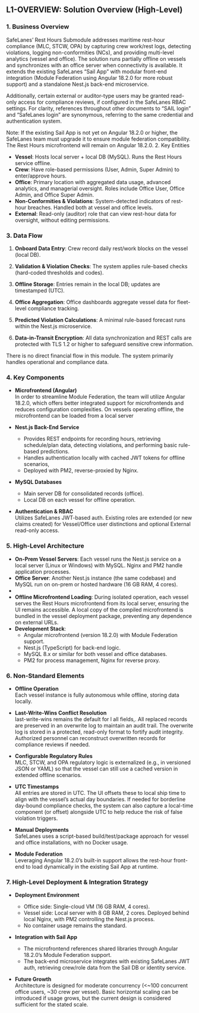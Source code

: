 ## L1-OVERVIEW: Solution Overview (High-Level)

### 1\. Business Overview

SafeLanes’ Rest Hours Submodule addresses maritime rest-hour compliance (MLC, STCW, OPA) by capturing crew work/rest logs, detecting violations, logging non-conformities (NCs), and providing multi-level analytics (vessel and office). The solution runs partially offline on vessels and synchronizes with an office server when connectivity is available. It extends the existing SafeLanes “Sail App” with modular front-end integration (Module Federation using Angular 18.2.0 for more robust support) and a standalone Nest.js back-end microservice.

Additionally, certain external or auditor-type users may be granted read-only access for compliance reviews, if configured in the SafeLanes RBAC settings. For clarity, references throughout other documents to “SAIL login” and “SafeLanes login” are synonymous, referring to the same credential and authentication system.

Note: If the existing Sail App is not yet on Angular 18.2.0 or higher, the SafeLanes team must upgrade it to ensure module federation compatibility. The Rest Hours microfrontend will remain on Angular 18.2.0. 2\. Key Entities

- **Vessel**: Hosts local server \+ local DB (MySQL). Runs the Rest Hours service offline.  
- **Crew**: Have role-based permissions (User, Admin, Super Admin) to enter/approve hours.  
- **Office**: Primary location with aggregated data usage, advanced analytics, and managerial oversight. Roles include Office User, Office Admin, and Office Super Admin.  
- **Non-Conformities & Violations**: System-detected indicators of rest-hour breaches. Handled both at vessel and office levels.  
- **External**: Read-only (auditor) role that can view rest-hour data for oversight, without editing permissions.

### 3\. Data Flow

1. **Onboard Data Entry**: Crew record daily rest/work blocks on the vessel (local DB).  
     
2. **Validation & Violation Checks**: The system applies rule-based checks (hard-coded thresholds and codes).  
     
3. **Offline Storage**: Entries remain in the local DB; updates are timestamped (UTC).

4. **Office Aggregation**: Office dashboards aggregate vessel data for fleet-level compliance tracking.  
     
5. **Predicted Violation Calculations**: A minimal rule-based forecast runs within the Nest.js microservice.  
     
6. **Data-in-Transit Encryption**: All data synchronization and REST calls are protected with TLS 1.2 or higher to safeguard sensitive crew information.

There is no direct financial flow in this module. The system primarily handles operational and compliance data.

### 4\. Key Components

- **Microfrontend (Angular)**  
  In order to streamline Module Federation, the team will utilize Angular 18.2.0, which offers better integrated support for microfrontends and reduces configuration complexities. On vessels operating offline, the microfrontend can be loaded from a local server

    
- **Nest.js Back-End Service**  
    
  - Provides REST endpoints for recording hours, retrieving schedule/plan data, detecting violations, and performing basic rule-based predictions.  
  - Handles authentication locally with cached JWT tokens for offline scenarios,   
  - Deployed with PM2, reverse-proxied by Nginx.


- **MySQL Databases**  
    
  - Main server DB for consolidated records (office).  
  - Local DB on each vessel for offline operation.


- **Authentication & RBAC**  
  Utilizes SafeLanes JWT-based auth. Existing roles are extended (or new claims created) for Vessel/Office user distinctions and optional External read-only access. 

### 5\. High-Level Architecture

- **On-Prem Vessel Servers**: Each vessel runs the Nest.js service on a local server (Linux or Windows) with MySQL. Nginx and PM2 handle application processes.  
- **Office Server**: Another Nest.js instance (the same codebase) and MySQL run on on-prem or hosted hardware (16 GB RAM, 4 cores).  
-   
- **Offline Microfrontend Loading**: During isolated operation, each vessel serves the Rest Hours microfrontend from its local server, ensuring the UI remains accessible. A local copy of the compiled microfrontend is bundled in the vessel deployment package, preventing any dependence on external URLs.  
- **Development Stack**:  
  - Angular microfrontend (version 18.2.0) with Module Federation support.  
  - Nest.js (TypeScript) for back-end logic.  
  - MySQL 8.x or similar for both vessel and office databases.  
  - PM2 for process management, Nginx for reverse proxy.

### 6\. Non-Standard Elements

- **Offline Operation**  
  Each vessel instance is fully autonomous while offline, storing data locally.  
    
- **Last-Write-Wins Conflict Resolution**  
  last-write-wins remains the default for l all fields,. All replaced records are preserved in an overwrite log to maintain an audit trail. The overwrite log is stored in a protected, read-only format to fortify audit integrity. Authorized personnel can reconstruct overwritten records for compliance reviews if needed.   
    
- **Configurable Regulatory Rules**  
  MLC, STCW, and OPA regulatory logic is externalized (e.g., in versioned JSON or YAML) so that the vessel can still use a cached version in extended offline scenarios.  
    
- **UTC Timestamps**  
  All entries are stored in UTC. The UI offsets these to local ship time to align with the vessel’s actual day boundaries. If needed for borderline day-bound compliance checks, the system can also capture a local-time component (or offset) alongside UTC to help reduce the risk of false violation triggers.

- **Manual Deployments**  
  SafeLanes uses a script-based build/test/package approach for vessel and office installations, with no Docker usage.  
    
- **Module Federation**  
  Leveraging Angular 18.2.0’s built-in support allows the rest-hour front-end to load dynamically in the existing Sail App at runtime.

### 7\. High-Level Deployment & Integration Strategy

- **Deployment Environment**  
    
  - Office side: Single-cloud VM (16 GB RAM, 4 cores).  
  - Vessel side: Local server with 8 GB RAM, 2 cores. Deployed behind local Nginx, with PM2 controlling the Nest.js process.  
  - No container usage remains the standard.


- **Integration with Sail App**  
    
  - The microfrontend references shared libraries through Angular 18.2.0’s Module Federation support.  
  - The back-end microservice integrates with existing SafeLanes JWT auth, retrieving crew/role data from the Sail DB or identity service.


- **Future Growth**  
  Architecture is designed for moderate concurrency (\<\~100 concurrent office users, \~30 crew per vessel). Basic horizontal scaling can be introduced if usage grows, but the current design is considered sufficient for the stated scale.